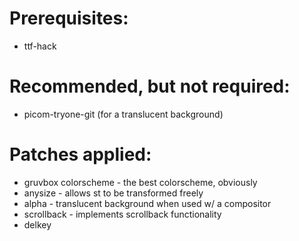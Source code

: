 # Prerequisites:
* ttf-hack

# Recommended, but not required:
* picom-tryone-git (for a translucent background)

# Patches applied:
* gruvbox colorscheme - the best colorscheme, obviously
* anysize - allows st to be transformed freely
* alpha - translucent background when used w/ a compositor
* scrollback - implements scrollback functionality
* delkey
